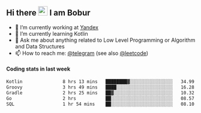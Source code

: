 ## Hi there <img src="https://media.giphy.com/media/hvRJCLFzcasrR4ia7z/giphy.gif" width="25px" height="25px"> I am Bobur

- 💼 I’m currently working at [Yandex](https://yandex.ru/)
- 🌱 I’m currently learning Kotlin
- 💬 Ask me about anything related to Low Level Programming or Algorithm and Data Structures
- 📫 How to reach me: [@telegram](https://t.me/octoant) (see also [@leetcode](https://leetcode.com/octoant/))    

#### Coding stats in last week

<!--START_SECTION:waka-->

```txt
Kotlin               8 hrs 13 mins   ████████▓░░░░░░░░░░░░░░░░   34.99 %
Groovy               3 hrs 49 mins   ████░░░░░░░░░░░░░░░░░░░░░   16.28 %
Gradle               2 hrs 25 mins   ██▓░░░░░░░░░░░░░░░░░░░░░░   10.32 %
Go                   2 hrs           ██░░░░░░░░░░░░░░░░░░░░░░░   08.57 %
SQL                  1 hr 54 mins    ██░░░░░░░░░░░░░░░░░░░░░░░   08.10 %
```

<!--END_SECTION:waka-->
